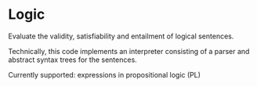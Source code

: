 # Logic

Evaluate the validity, satisfiability and entailment of logical sentences.

Technically, this code implements an interpreter consisting of a parser and abstract syntax trees for the sentences.

Currently supported: expressions in propositional logic (PL)
